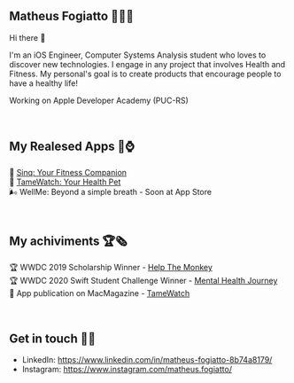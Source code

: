 ## Matheus Fogiatto 🧑🏻‍💻 
Hi there 👋

I'm an iOS Engineer, Computer Systems Analysis student who loves to discover new technologies. I engage in any project that involves Health and Fitness. My personal's goal is to create products that encourage people to have a healthy life! 

Working on Apple Developer Academy (PUC-RS)

<br>

## My Realesed Apps 📱⌚️
🦖 [Sinq: Your Fitness Companion](https://apps.apple.com/br/app/sinq-your-fitness-companion/id1523343191?l=en) <br>
👾 [TameWatch: Your Health Pet](https://apps.apple.com/th/app/tamewatch/id1485279593) <br>
🌬 WellMe: Beyond a simple breath - Soon at App Store

<br>

## My achiviments 🏆🗞
🏆 WWDC 2019 Scholarship Winner - [Help The Monkey](https://github.com/matheusfogiatto/help-the-monkey) <br>
🏆 WWDC 2020 Swift Student Challenge Winner - [Mental Health Journey](https://www.youtube.com/watch?v=OtrIBNOJ2AE&t=23s) <br>
📰 App publication on MacMagazine - [TameWatch](https://macmagazine.uol.com.br/post/2019/11/27/alimente-um-tamagotchi-e-cuide-da-sua-saude-com-esse-jogo-para-apple-watch/) <br>

<br>

## Get in touch 🔗📩
- LinkedIn: https://www.linkedin.com/in/matheus-fogiatto-8b74a8179/
- Instagram: https://www.instagram.com/matheus.fogiatto/
